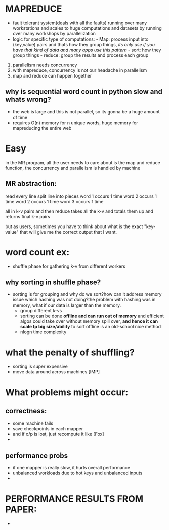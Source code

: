 # MAPREDUCE
-    fault tolerant system(deals with all the faults) running over many workstations and scales to huge computations and datasets by running over many workshops by parallelization
-    logic for specific type of computations:
    -     Map: process input into (key,value) pairs and thats how they group things, *its only use if you have that kind of data and many apps use this pattern*
    -     sort: how they group things
    -     reduce: group the results and process each group             


1) parallelism needs concurrency
2) with mapreduce, concurrency is not our headache in parallelism
3) map and reduce can happen together

         
## why is sequential word count in python slow and whats wrong?
- the web is large and this is not parallel, so its gonna be a huge amount of time
- requires O(n) memory for n unique words, huge memory for mapreducing the entire web

# Easy
in the MR program, all the user needs to care about is the map and reduce function, the concurrency and parallelism is handled by machine

## MR abstraction:
read every line
split line into pieces
word 1 occurs 1 time
word 2 occurs 1 time
word 2 occurs 1 time
word 3 occurs 1 time

all in k-v pairs and then reduce takes all the k-v and totals them up and returns final k-v pairs

but as users, sometimes you have to think about what is the exact "key-value" that will give me the correct output that I want.

# word count ex:
- shuffle phase for gathering k-v from different workers


## why sorting in shuffle phase?
- sorting is for grouping and why do we sort?how can it address memory issue which hashing was not doing?the problem with hashing was in memory, what if our data is larger than the memory.  
    -   group different k-vs
    -   sorting can be done **offline and can run out of memory** and efficient algos could take over without memory spill over, **and hence it can scale tp big size/ability** to sort offline is an old-school nice method 
    -   nlogn time complexity

# what the penalty of shuffling?
- sorting is super expensive
- move data around across machines [IMP]

# What problems might occur:
 ## correctness:
-   some machine fails
-   save checkpoints in each mapper
-   and if o/p is lost, just recompute it like [Fox]
-   
 ## performance probs
 - if one mapper is really slow, it hurts overall performance
 -  unbalanced workloads due to hot keys and unbalanced inputs
 - 

# PERFORMANCE RESULTS FROM PAPER:
- 
